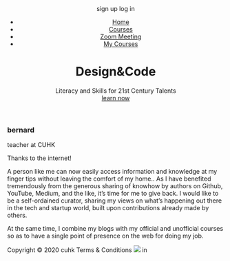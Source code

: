 
<!DOCTYPE html>
<html lang="en">
<head>
    <meta charset="UTF-8">
    <meta name="viewport" content="width=device-width, initial-scale=1.0">
    <title>Document</title>
    <link rel="stylesheet" href="css/style.css">
</head>
<body>
    <div class="controller">
        <header class="w">
            <div class="clear">
                <div class="leftBox lf">
                    <span class="bg1">sign up</span>
                    <span>log in</span>
                </div>
                <div class="rightBox rf">
                    <ul class="lf">
                            <li><a href="home.html">Home</a></li>
                            <li><a href="courses.html">Courses</a></li>
                            <li><a href="#">Zoom Meeting</a></li>
                            <li><a href="#">My Courses</a></li>
                    </ul>
                </div>
            </div>
            <div class="content">
                <div class="text1"><h1>Design&Code</h1></div>
                <div class="text1">Literacy and Skills for 21st Century Talents</div>
                <div class="text1 text2"><a href="courses.html">learn now</a></div>
            </div>
        </header>
        <footer class="w">
            <div class="clear">
                <div class="leftItem lf">
                    <div class="img">
                        <!-- <img src="images/v1_39.png"> -->
                    </div>
                    <div class="title"><h3>bernard</h3></div>
                    <div class="title1">teacher at CUHK</div>
                </div>
                <div class="rightItem lf">
                   <p> Thanks to the internet!</p>
                    <p>A person like me can now easily access information and knowledge at my finger tips without leaving the comfort of my home.. As I have benefited tremendously from the generous sharing of knowhow by authors on Github, YouTube, Medium, and the like, it’s time for me to give back. I would like to be a self-ordained curator, sharing my views on what’s happening out there in the tech and startup world, built upon contributions already made by others.</p>
                    <p>At the same time, I combine my blogs with my official and unofficial courses so as to have a single point of presence on the web for doing my job.</p>
                    </div>
            </div>
            <div class="f_title">
                <span>Copyright © 2020 cuhk</span>
                <span>Terms & Conditions</span>
                <span><img src="images/AA.png"></span>
                <span>in</span>
            </div>
        </footer>
    </div>
</body>
</html>
